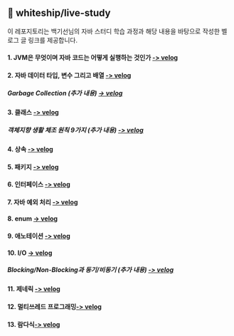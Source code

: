 ## 📝 whiteship/live-study
이 레포지토리는 백기선님의 자바 스터디 학습 과정과 해당 내용을 바탕으로 작성한 벨로그 글 링크를 제공합니다.

#### 1. JVM은 무엇이며 자바 코드는 어떻게 실행하는 것인가  [-> velog](https://velog.io/@smj_716/JVM%EC%9D%80-%EB%AC%B4%EC%97%87%EC%9D%B4%EB%A9%B0-%EC%9E%90%EB%B0%94-%EC%BD%94%EB%93%9C%EB%8A%94-%EC%96%B4%EB%96%BB%EA%B2%8C-%EC%8B%A4%ED%96%89%ED%95%98%EB%8A%94-%EA%B2%83%EC%9D%B8%EA%B0%80)
#### 2. 자바 데이터 타입, 변수 그리고 배열  [-> velog](https://velog.io/@smj_716/%EC%9E%90%EB%B0%94-%EB%8D%B0%EC%9D%B4%ED%84%B0-%ED%83%80%EC%9E%85-%EB%B3%80%EC%88%98-%EB%B0%B0%EC%97%B4)
##### Garbage Collection (추가 내용)   [-> velog](https://velog.io/@smj_716/Garbage-Collection-%EC%B6%94%EA%B0%80-%EB%82%B4%EC%9A%A9)
#### 3. 클래스  [-> velog](https://velog.io/@smj_716/%ED%81%B4%EB%9E%98%EC%8A%A4)
##### 객체지향 생활 체조 원칙 9가지 (추가 내용)  [-> velog](https://velog.io/@smj_716/%EA%B0%9D%EC%B2%B4%EC%A7%80%ED%96%A5-%EC%83%9D%ED%99%9C-%EC%B2%B4%EC%A1%B0-%EC%9B%90%EC%B9%99-9%EA%B0%80%EC%A7%80)
#### 4. 상속  [-> velog](https://velog.io/@smj_716/%EC%83%81%EC%86%8D)
#### 5. 패키지  [-> velog](https://velog.io/@smj_716/%ED%8C%A8%ED%82%A4%EC%A7%80)
#### 6. 인터페이스 [-> velog](https://velog.io/@smj_716/%EC%9D%B8%ED%84%B0%ED%8E%98%EC%9D%B4%EC%8A%A4) 
#### 7. 자바 예외 처리 [-> velog](https://velog.io/@smj_716/%EC%9E%90%EB%B0%94-%EC%98%88%EC%99%B8-%EC%B2%98%EB%A6%AC)
#### 8. enum [-> velog](https://velog.io/@smj_716/Enum)
#### 9. 애노테이션 [-> velog](https://velog.io/@smj_716/%EC%95%A0%EB%85%B8%ED%85%8C%EC%9D%B4%EC%85%98)
#### 10. I/O [-> velog](https://velog.io/@smj_716/IO)
##### Blocking/Non-Blocking과 동기/비동기 (추가 내용) [-> velog](https://velog.io/@smj_716/BlockingNon-Blocking)
#### 11. 제네릭 [-> velog](https://velog.io/@smj_716/%EC%A0%9C%EB%84%A4%EB%A6%AD)
#### 12. 멀티쓰레드 프로그래밍[-> velog](https://velog.io/@smj_716/%EB%A9%80%ED%8B%B0%EC%93%B0%EB%A0%88%EB%93%9C-%ED%94%84%EB%A1%9C%EA%B7%B8%EB%9E%98%EB%B0%8D)
#### 13. 람다식[-> velog](https://velog.io/@smj_716/%EB%9E%8C%EB%8B%A4%EC%8B%9D)
